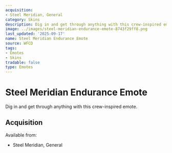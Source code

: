 ```yaml
---
acquisition:
- Steel Meridian, General
category: Skins
description: Dig in and get through anything with this crew-inspired emote.
image: ../images/steel-meridian-endurance-emote-8743f29ff8.png
last_updated: '2025-09-17'
name: Steel Meridian Endurance Emote
source: WFCD
tags:
- Emotes
- Skins
tradable: false
type: Emotes
---
```


# Steel Meridian Endurance Emote

Dig in and get through anything with this crew-inspired emote.

## Acquisition

Available from:
- Steel Meridian, General

